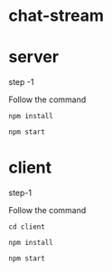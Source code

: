 # chat-stream

# server

step -1

Follow the command

`npm install`

`npm start`

# client

step-1

Follow the command

`cd client`

`npm install`

`npm start`
